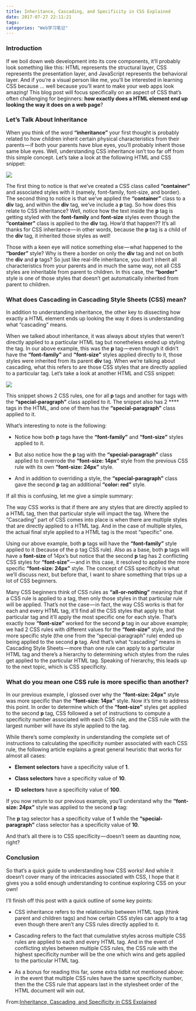 ```yaml
---
title: Inheritance, Cascading, and Specificity in CSS Explained
date: 2017-07-27 22:11:21
tags:
categories: "Web学习笔记"
---
```


### Introduction

If we boil down web development into its core components, it’ll probably look something like this: HTML represents the structural layer, CSS represents the presentation layer, and JavaScript represents the behavioral layer. And if you’re a visual person like me, you’ll be interested in learning CSS because … well because you’ll want to make your web apps look amazing! This blog post will focus specifically on an aspect of CSS that’s often challenging for beginners: **how exactly does a HTML element end up looking the way it does on a web page**?

### Let’s Talk About Inheritance

When you think of the word **“inheritance”** your first thought is probably related to how children inherit certain physical characteristics from their parents — if both your parents have blue eyes, you’ll probably inherit those same blue eyes. Well, understanding CSS inheritance isn’t too far off from this simple concept. Let’s take a look at the following HTML and CSS snippet:

<!--more-->

![](/images/categories/web/019/CSS-Inheritance.png)

The first thing to notice is that we’ve created a CSS class called **“container”** and associated styles with it (namely, font-family, font-size, and border). The second thing to notice is that we’ve applied the **“container”** class to a **div** tag, and within the **div** tag, we’ve include a **p** tag. So how does this relate to CSS inheritance? Well, notice how the text inside the **p** tag is getting styled with the **font-family** and **font-size** styles even though the **“container”** class is applied to the **div** tag. How’d that happen?? It’s all thanks for CSS inheritance — in other words, because the **p** tag is a child of the **div** tag, it inherited those styles as well!

Those with a keen eye will notice something else — what happened to the **“border”** style? Why is there a border on only the **div** tag and not on both the **div** and **p** tags? So just like real-life inheritance, you don’t inherit all characteristics from your parents and in much the same way, not all CSS styles are inheritable from parent to children. In this case, the **“border”** style is one of those styles that doesn’t get automatically inherited from parent to children.

### What does Cascading in Cascading Style Sheets (CSS) mean?

In addition to understanding inheritance, the other key to dissecting how exactly a HTML element ends up looking the way it does is understanding what “cascading” means.

When we talked about inheritance, it was always about styles that weren’t directly applied to a particular HTML tag but nonetheless ended up styling the tag. In our above example, this was the **p** tag — even though it didn’t have the **“font-family”** and **“font-size”** styles applied directly to it, those styles were inherited from its parent **div** tag. When we’re talking about cascading, what this refers to are those CSS styles that are directly applied to a particular tag. Let’s take a look at another HTML and CSS snippet:

![](/images/categories/web/019/CSS-cascade.png)

This snippet shows 2 CSS rules, one for all **p** tags and another for tags with the **“special-paragraph”** class applied to it. The snippet also has 2 **** tags in the HTML, and one of them has the **“special-paragraph”** class applied to it.

What’s interesting to note is the following:

* Notice how both **p** tags have the **“font-family”** and **“font-size”** styles applied to it.

* But also notice how the **p** tag with the **“special-paragraph”** class applied to it overrode the **“font-size: 14px”** style from the previous CSS rule with its own **“font-size: 24px”** style.

* And in addition to overriding a style, the **“special-paragraph”** class gave the second **p** tag an additional **“color: red”** style.

If all this is confusing, let me give a simple summary:

The way CSS works is that if there are any styles that are directly applied to a HTML tag, then that particular style will impact the tag. Where the “Cascading” part of CSS comes into place is when there are multiple styles that are directly applied to a HTML tag. And in the case of multiple styles, the actual final style applied to a HTML tag is the most “specific” one.

Using our above example, both **p** tags will have the **“font-family”** style applied to it (because of the p tag CSS rule). Also as a base, both **p** tags will have a **font-size** of 14px’s but notice that the second **p** tag has 2 conflicting CSS styles for **“font-size”** — and in this case, it resolved to applied the more specific **“font-size: 24px”** style. The concept of CSS specificity is what we’ll discuss next, but before that, I want to share something that trips up a lot of CSS beginners.

Many CSS beginners think of CSS rules as **“all-or-nothing”** meaning that if a CSS rule is applied to a tag, then only those styles in that particular rule will be applied. That’s not the case — in fact, the way CSS works is that for each and every HTML tag, it’ll find all the CSS styles that apply to that particular tag and it’ll apply the most specific one for each style. That’s exactly how **“font-size”** worked for the second **p** tag in our above example; we had 2 CSS rules with different values for the **“font-size”** style, and the more specific style (the one from the “special-paragraph” rule) ended up being applied to the second **p** tag. And that’s what “cascading” means in Cascading Style Sheets — more than one rule can apply to a particular HTML tag and there’s a hierarchy to determining which styles from the rules get applied to the particular HTML tag. Speaking of hierarchy, this leads up to the next topic, which is CSS specificity.

### What do you mean one CSS rule is more specific than another?

In our previous example, I glossed over why the **“font-size: 24px”** style was more specific than the **“font-size: 14px”** style. Now it’s time to address this point. In order to determine which of the **“font-size”** styles get applied to the second **p** tag, CSS followed a set of instructions to compute a specificity number associated with each CSS rule, and the CSS rule with the largest number will have its style applied to the tag.

While there’s some complexity in understanding the complete set of instructions to calculating the specificity number associated with each CSS rule, the following article explains a great general heuristic that works for almost all cases:

* **Element selectors** have a specificity value of **1**.

* **Class selectors** have a specificity value of **10**.

* **ID selectors** have a specificity value of **100**.

If you now return to our previous example, you’ll understand why the **“font-size: 24px”** style was applied to the second **p** tag:

The **p** tag selector has a specificity value of **1** while the **“special-paragraph”** class selector has a specificity value of **10**.

And that’s all there is to CSS specificity — doesn’t seem as daunting now, right?

### Conclusion

So that’s a quick guide to understanding how CSS works! And while it doesn’t cover many of the intricacies associated with CSS, I hope that it gives you a solid enough understanding to continue exploring CSS on your own!

I’ll finish off this post with a quick outline of some key points:

* CSS inheritance refers to the relationship between HTML tags (think parent and children tags) and how certain CSS styles can apply to a tag even though there aren’t any CSS rules directly applied to it.

* Cascading refers to the fact that cumulative styles across multiple CSS rules are applied to each and every HTML tag.
And in the event of conflicting styles between multiple CSS rules, the CSS rule with the highest specificity number will be the one which wins and gets applied to the particular HTML tag.

* As a bonus for reading this far, some extra tidbit not mentioned above: in the event that multiple CSS rules have the same specificity number, then the the CSS rule that appears last in the stylesheet order of the HTML document will win out.


From:[Inheritance, Cascading, and Specificity in CSS Explained](http://altitudelabs.com/blog/quick-guide-to-understanding-css/)
